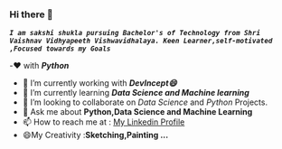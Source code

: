 ### Hi there 👋

***`I am sakshi shukla pursuing Bachelor's of Technology from Shri Vaishnav Vidhyapeeth Vishwavidhalaya.
Keen Learner,self-motivated ,Focused towards my Goals`***





-:heart: with ***Python***
- 🔭 I’m currently working with ***DevIncept:smile:***
- 🌱 I’m currently learning ***Data Science and Machine learning***
- 👯 I’m looking to collaborate on *Data Science* and *Python* Projects.
- 💬 Ask me about **Python,Data Science and Machine Learning**
- 📫 How to reach me at : [My Linkedin Profile](https://www.linkedin.com/in/sakshi-shukla-4773631a1)
- 😄My Creativity :**Sketching,Painting ...**
